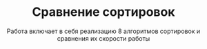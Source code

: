 <div align="center">
  <h1>Сравнение сортировок</h1>
  <p>
    Работа включает в себя реализацию 8 алгоритмов сортировок и сравнения их скорости работы
  </p>
</div>

